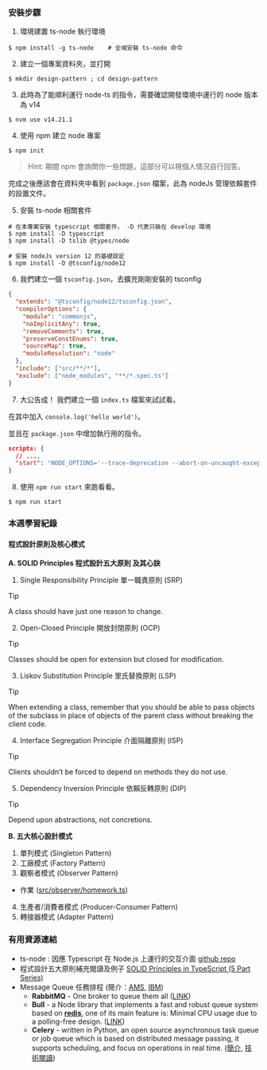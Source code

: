 ### 安裝步驟
1. 環境建置 ts-node 執行環境
```shell
$ npm install -g ts-node    # 全域安裝 ts-node 命令

```

2. 建立一個專案資料夾，並打開
```shell
$ mkdir design-pattern ; cd design-pattern
```

3. 此時為了能順利運行 node-ts 的指令，需要確認開發環境中運行的 node 版本為 v14
```shell
$ nvm use v14.21.1
```

4. 使用 npm 建立 node 專案
```shell
$ npm init
```

> Hint: 期間 npm 會詢問你一些問題，這部分可以視個人情況自行回答。

完成之後應該會在資料夾中看到 `package.json` 檔案，此為 nodeJs 管理依賴套件的設置文件。

5. 安裝 ts-node 相關套件
```shell
# 在本專案安裝 typescript 相關套件， -D 代表只裝在 develop 環境
$ npm install -D typescript
$ npm install -D tslib @types/node

# 安裝 nodeJs version 12 的基礎設定
$ npm install -D @tsconfig/node12
```

6. 我們建立一個 `tsconfig.json`，去擴充剛剛安裝的 tsconfig
```json
{
  "extends": "@tsconfig/node12/tsconfig.json",
  "compilerOptions": {
    "module": "commonjs",
    "noImplicitAny": true,
    "removeComments": true,
    "preserveConstEnums": true,
    "sourceMap": true,
    "moduleResolution": "node"
  },
  "include": ["src/**/*"],
  "exclude": ["node_modules", "**/*.spec.ts"]
}
```

7. 大公告成！ 我們建立一個 `index.ts` 檔案來試試看。

在其中加入 `console.log('hello world')`。


並且在 `package.json` 中增加執行用的指令。

```json
scripts: {
  // ...,
  "start": "NODE_OPTIONS='--trace-deprecation --abort-on-uncaught-exception' ts-node ./index.ts"
}
```

8. 使用 `npm run start` 來跑看看。

```shell
$ npm run start
```

### 本週學習紀錄
#### 程式設計原則及核心模式
**A. SOLID Principles 程式設計五大原則 及其心訣**
1. Single Responsibility Principle 單一職責原則 (SRP)
> [!TIP]
> A class should have just one reason to change.
2. Open-Closed Principle 開放封閉原則 (OCP)
> [!TIP]
> Classes should be open for extension but closed for modification.
3. Liskov Substitution Principle 里氏替換原則 (LSP)
> [!TIP]
> When extending a class, remember that you should be able to pass objects of the subclass in place of objects of the parent class without breaking the client code.
4. Interface Segregation Principle 介面隔離原則 (ISP)
> [!TIP]
> Clients shouldn’t be forced to depend on methods they do not use.
5. Dependency Inversion Principle 依賴反轉原則 (DIP)
> [!TIP]
> Depend upon abstractions, not concretions.

**B. 五大核心設計模式**

1. 單列模式 (Singleton Pattern)
2. 工廠模式 (Factory Pattern)
3. 觀察者模式 (Observer Pattern)
  - 作業 ([src/observer/homework.ts](./src/observer/homework.ts))
4. 生產者/消費者模式 (Producer-Consumer Pattern)
5. 轉接器模式 (Adapter Pattern)

### 有用資源連結
- ts-node : 因應 Typescript 在 Node.js 上運行的交互介面 [github repo](https://github.com/TypeStrong/ts-node)
- 程式設計五大原則補充閱讀及例子 [SOLID Principles in TypeScript (5 Part Series)](https://dev.to/jmalvarez/single-responsibility-principle-in-typescript-859)
- Message Queue 任務排程 (簡介：[AMS](https://aws.amazon.com/message-queue/#:~:text=A%20message%20queue%20is%20a,once%2C%20by%20a%20single%20consumer.), [IBM](https://www.ibm.com/topics/message-queues))
  - **RabbitMQ** - One broker to queue them all ([LINK](https://www.rabbitmq.com/))
  - **Bull** - a Node library that implements a fast and robust queue system based on [**redis**](https://redis.io/), one of its main feature is: Minimal CPU usage due to a polling-free design. ([LINK](https://optimalbits.github.io/bull/))
  - **Celery** - written in Python, an open source asynchronous task queue or job queue which is based on distributed message passing, it supports scheduling, and focus on operations in real time. ([簡介](https://docs.celeryq.dev/en/stable/getting-started/introduction.html), [技術閱讀](https://medium.com/@v0220225/backend-%E6%8E%92%E7%A8%8B%E6%8E%92%E8%B5%B7%E4%BE%86-celery-7cd8ca964716))
